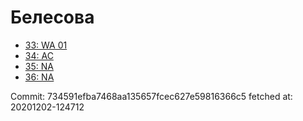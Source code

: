 # Белесова
- [33: WA 01](33.md)
- [34: AC](34.md)
- [35: NA](35.md)
- [36: NA](36.md)

Commit: 734591efba7468aa135657fcec627e59816366c5
 fetched at: 20201202-124712
